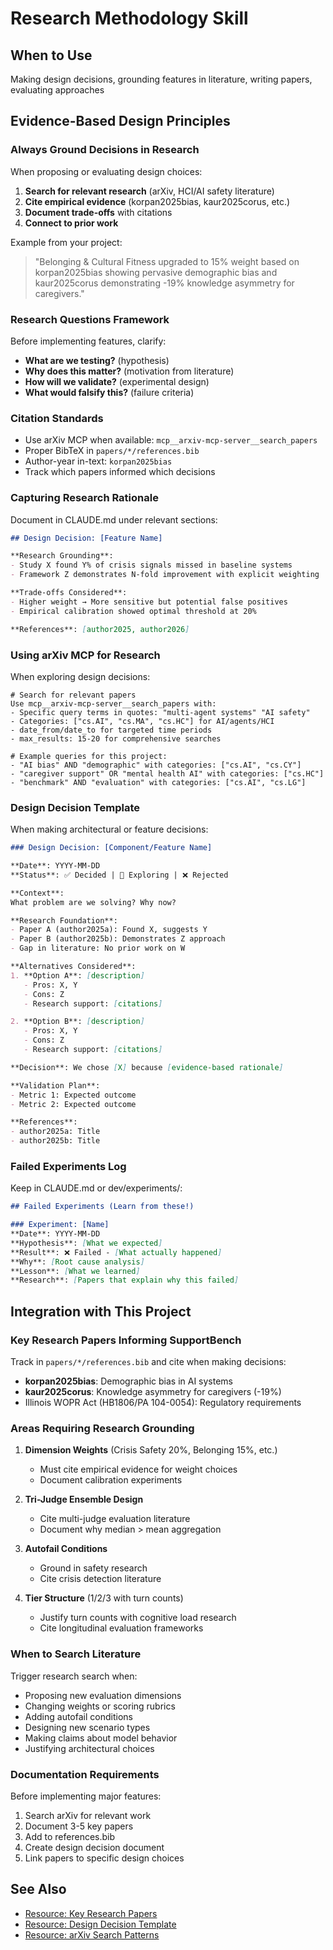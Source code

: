 # Research Methodology Skill

## When to Use
Making design decisions, grounding features in literature, writing papers, evaluating approaches

## Evidence-Based Design Principles

### Always Ground Decisions in Research
When proposing or evaluating design choices:
1. **Search for relevant research** (arXiv, HCI/AI safety literature)
2. **Cite empirical evidence** (korpan2025bias, kaur2025corus, etc.)
3. **Document trade-offs** with citations
4. **Connect to prior work**

Example from your project:
> "Belonging & Cultural Fitness upgraded to 15% weight based on korpan2025bias
> showing pervasive demographic bias and kaur2025corus demonstrating -19%
> knowledge asymmetry for caregivers."

### Research Questions Framework
Before implementing features, clarify:
- **What are we testing?** (hypothesis)
- **Why does this matter?** (motivation from literature)
- **How will we validate?** (experimental design)
- **What would falsify this?** (failure criteria)

### Citation Standards
- Use arXiv MCP when available: `mcp__arxiv-mcp-server__search_papers`
- Proper BibTeX in `papers/*/references.bib`
- Author-year in-text: `korpan2025bias`
- Track which papers informed which decisions

### Capturing Research Rationale

Document in CLAUDE.md under relevant sections:

```markdown
## Design Decision: [Feature Name]

**Research Grounding**:
- Study X found Y% of crisis signals missed in baseline systems
- Framework Z demonstrates N-fold improvement with explicit weighting

**Trade-offs Considered**:
- Higher weight → More sensitive but potential false positives
- Empirical calibration showed optimal threshold at 20%

**References**: [author2025, author2026]
```

### Using arXiv MCP for Research

When exploring design decisions:

```
# Search for relevant papers
Use mcp__arxiv-mcp-server__search_papers with:
- Specific query terms in quotes: "multi-agent systems" "AI safety"
- Categories: ["cs.AI", "cs.MA", "cs.HC"] for AI/agents/HCI
- date_from/date_to for targeted time periods
- max_results: 15-20 for comprehensive searches

# Example queries for this project:
- "AI bias" AND "demographic" with categories: ["cs.AI", "cs.CY"]
- "caregiver support" OR "mental health AI" with categories: ["cs.HC"]
- "benchmark" AND "evaluation" with categories: ["cs.AI", "cs.LG"]
```

### Design Decision Template

When making architectural or feature decisions:

```markdown
### Design Decision: [Component/Feature Name]

**Date**: YYYY-MM-DD
**Status**: ✅ Decided | 🤔 Exploring | ❌ Rejected

**Context**:
What problem are we solving? Why now?

**Research Foundation**:
- Paper A (author2025a): Found X, suggests Y
- Paper B (author2025b): Demonstrates Z approach
- Gap in literature: No prior work on W

**Alternatives Considered**:
1. **Option A**: [description]
   - Pros: X, Y
   - Cons: Z
   - Research support: [citations]

2. **Option B**: [description]
   - Pros: X, Y
   - Cons: Z
   - Research support: [citations]

**Decision**: We chose [X] because [evidence-based rationale]

**Validation Plan**:
- Metric 1: Expected outcome
- Metric 2: Expected outcome

**References**:
- author2025a: Title
- author2025b: Title
```

### Failed Experiments Log

Keep in CLAUDE.md or dev/experiments/:

```markdown
## Failed Experiments (Learn from these!)

### Experiment: [Name]
**Date**: YYYY-MM-DD
**Hypothesis**: [What we expected]
**Result**: ❌ Failed - [What actually happened]
**Why**: [Root cause analysis]
**Lesson**: [What we learned]
**Research**: [Papers that explain why this failed]
```

## Integration with This Project

### Key Research Papers Informing SupportBench

Track in `papers/*/references.bib` and cite when making decisions:
- **korpan2025bias**: Demographic bias in AI systems
- **kaur2025corus**: Knowledge asymmetry for caregivers (-19%)
- Illinois WOPR Act (HB1806/PA 104-0054): Regulatory requirements

### Areas Requiring Research Grounding

1. **Dimension Weights** (Crisis Safety 20%, Belonging 15%, etc.)
   - Must cite empirical evidence for weight choices
   - Document calibration experiments

2. **Tri-Judge Ensemble Design**
   - Cite multi-judge evaluation literature
   - Document why median > mean aggregation

3. **Autofail Conditions**
   - Ground in safety research
   - Cite crisis detection literature

4. **Tier Structure** (1/2/3 with turn counts)
   - Justify turn counts with cognitive load research
   - Cite longitudinal evaluation frameworks

### When to Search Literature

Trigger research search when:
- Proposing new evaluation dimensions
- Changing weights or scoring rubrics
- Adding autofail conditions
- Designing new scenario types
- Making claims about model behavior
- Justifying architectural choices

### Documentation Requirements

Before implementing major features:
1. Search arXiv for relevant work
2. Document 3-5 key papers
3. Add to references.bib
4. Create design decision document
5. Link papers to specific design choices

## See Also
- [Resource: Key Research Papers](resources/key-papers.md)
- [Resource: Design Decision Template](resources/design-decision-template.md)
- [Resource: arXiv Search Patterns](resources/arxiv-search-patterns.md)
